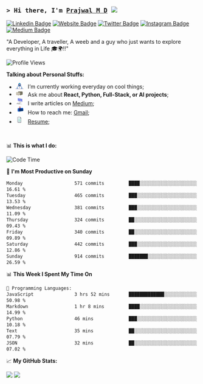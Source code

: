 ### <samp>&gt; Hi there, I'm <a href="https://prajwalmd.vercel.app/" target="_blank">Prajwal M D</a> <img src="https://media.giphy.com/media/hvRJCLFzcasrR4ia7z/giphy.gif" width="25"> </samp>

[![Linkedin Badge](https://img.shields.io/badge/-LinkedIn-0e76a8?style=flat-square&logo=Linkedin&logoColor=white)](https://www.linkedin.com/in/prajwal-m-d)
[![Website Badge](https://img.shields.io/badge/Website-3b5998?style=flat-square&logo=google-chrome&logoColor=white)](https://prajwalmd.vercel.app/)
[![Twitter Badge](https://img.shields.io/badge/-Twitter-00acee?style=flat-square&logo=Twitter&logoColor=white)](https://x.com/PrajwalMD18)
[![Instagram Badge](https://img.shields.io/badge/-Instagram-e4405f?style=flat-square&logo=Instagram&logoColor=white)](https://www.instagram.com/_.praj.wal._/)
[![Medium Badge](https://img.shields.io/badge/medium-%2312100E.svg?&style=for-square&logo=medium&logoColor=white)](https://medium.com/@prajju.18gryphon)

"A Developer, A traveller, A weeb and a guy who just wants to explore everything in Life 🎓🌍‼️"

![Profile Views](https://komarev.com/ghpvc/?username=Prajwal18-MD&label=Profile%20views&color=0e75b6&style=flat)  

**Talking about Personal Stuffs:**

- <img src="assets/developer.gif" width="21" />&nbsp;&nbsp; I’m currently working everyday on cool things;
- <img src="assets/message.gif" width="21" />&nbsp;&nbsp; Ask me about **React, Python, Full-Stack, or AI projects**;
- <img src="assets/laptop.gif" width="21" />&nbsp;&nbsp; I write articles on [Medium](https://medium.com/@prajju.18gryphon);
- <img src="assets/letterbox.gif" width="21" />&nbsp;&nbsp; How to reach me: [Gmail](prajju.18gryphon@gmail.com);
- <img src="assets/doc.gif" width="21" />&nbsp;&nbsp; [Resume](https://portfoliochatbot-h3zm.onrender.com/resume);

</br>

📊 **This is what I do:**
<!--START_SECTION:waka-->
![Code Time](http://img.shields.io/badge/Code%20Time-30%20hrs%2030%20mins-blue)

📅 **I'm Most Productive on Sunday** 

```text
Monday                   571 commits         ████░░░░░░░░░░░░░░░░░░░░░   16.61 % 
Tuesday                  465 commits         ███░░░░░░░░░░░░░░░░░░░░░░   13.53 % 
Wednesday                381 commits         ███░░░░░░░░░░░░░░░░░░░░░░   11.09 % 
Thursday                 324 commits         ██░░░░░░░░░░░░░░░░░░░░░░░   09.43 % 
Friday                   340 commits         ██░░░░░░░░░░░░░░░░░░░░░░░   09.89 % 
Saturday                 442 commits         ███░░░░░░░░░░░░░░░░░░░░░░   12.86 % 
Sunday                   914 commits         ███████░░░░░░░░░░░░░░░░░░   26.59 % 
```


📊 **This Week I Spent My Time On** 

```text
💬 Programming Languages: 
JavaScript               3 hrs 52 mins       █████████████░░░░░░░░░░░░   50.98 % 
Markdown                 1 hr 8 mins         ████░░░░░░░░░░░░░░░░░░░░░   14.99 % 
Python                   46 mins             ███░░░░░░░░░░░░░░░░░░░░░░   10.18 % 
Text                     35 mins             ██░░░░░░░░░░░░░░░░░░░░░░░   07.79 % 
JSON                     32 mins             ██░░░░░░░░░░░░░░░░░░░░░░░   07.02 % 
```


<!--END_SECTION:waka-->


📈 **My GitHub Stats:**

<p>
  <img
    height="180em"
    src="https://github-readme-stats.vercel.app/api?username=Prajwal18-MD&show_icons=true&hide_border=true&count_private=true&include_all_commits=true&cache_seconds=1800"
  />
  <img
    height="180em"
    src="https://github-readme-stats.vercel.app/api/top-langs/?username=Prajwal18-MD&exclude_repo=KNN-Image-Classification&show_icons=true&hide_border=true&layout=compact&langs_count=8&cache_seconds=1800"
  />
</p>


